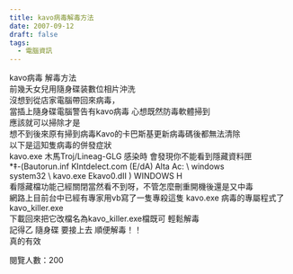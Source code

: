 ```yaml
---
title: kavo病毒解毒方法
date: 2007-09-12
draft: false
tags:
  - 電腦資訊
---
```

kavo病毒 解毒方法  
前幾夭女兒用隨身碟装數位相片沖洗  
沒想到從店家電腦帶回來病毒，  
當插上隨身碟電腦警告有kavo病毒 心想既然防毒軟體掃到  
應該就可以掃除才是  
想不到後來原有掃到病毒Kavo的卡巴斯基更新病毒碼後都無法清除  
以下是這知隻病毒的併發症狀  
kavo.exe 木馬Troj/Lineag-GLG 感染時 會發現你不能看到隱藏資料匣  
*‡-(Bautorun.inf KIntdelect.com (E/dA) Alta Ac: \ windows \
system32 \ kavo.exe Ekavo0.dII ) WINDOWS H  
看隱藏檔功能己經關閉當然看不到呀，不管怎麼刪重開機後還是又中毒  
網路上目前台中已經有專家用vb寫了一隻專殺這隻 kavo.exe 病毒的專屬程式了  
kavo_killer.exe  
下載回來把它改檔名為kavo_killer.exe檔既可 輕鬆解毒  
記得乙 隨身碟 要接上去 順便解毒！！  
真的有效  


閱覽人數：200